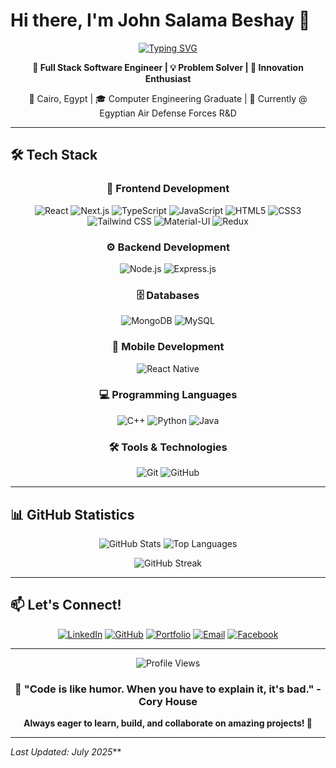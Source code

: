 # Hi there, I'm John Salama Beshay 👋

<p align="center">
<a href="https://git.io/typing-svg"><img src="https://readme-typing-svg.demolab.com?font=Fira+Code&duration=1500&pause=60&color=E60000&center=true&multiline=true&random=false&width=435&height=100&separator=%3C&lines=const+init+%3D+()+%3D%3E+start();%3CCompiling...%F0%9F%92%BB%3CHey+there%2C+I'm+John+Salama." alt="Typing SVG" />
</a>
</p>

<p align="center">
  <strong>🚀 Full Stack Software Engineer | 💡 Problem Solver | 🎯 Innovation Enthusiast</strong>
</p>

<p align="center">
  📍 Cairo, Egypt | 🎓 Computer Engineering Graduate | 💼 Currently @ Egyptian Air Defense Forces R&D
</p>

---

## 🛠️ Tech Stack

<div align="center">

### 🎨 Frontend Development
![React](https://img.shields.io/badge/React-20232A?style=for-the-badge&logo=react&logoColor=61DAFB)
![Next.js](https://img.shields.io/badge/Next.js-000000?style=for-the-badge&logo=next.js&logoColor=white)
![TypeScript](https://img.shields.io/badge/TypeScript-007ACC?style=for-the-badge&logo=typescript&logoColor=white)
![JavaScript](https://img.shields.io/badge/JavaScript-F7DF1E?style=for-the-badge&logo=javascript&logoColor=black)
![HTML5](https://img.shields.io/badge/HTML5-E34F26?style=for-the-badge&logo=html5&logoColor=white)
![CSS3](https://img.shields.io/badge/CSS3-1572B6?style=for-the-badge&logo=css3&logoColor=white)
![Tailwind CSS](https://img.shields.io/badge/Tailwind_CSS-38B2AC?style=for-the-badge&logo=tailwind-css&logoColor=white)
![Material-UI](https://img.shields.io/badge/Material--UI-0081CB?style=for-the-badge&logo=material-ui&logoColor=white)
![Redux](https://img.shields.io/badge/Redux-593D88?style=for-the-badge&logo=redux&logoColor=white)

### ⚙️ Backend Development
![Node.js](https://img.shields.io/badge/Node.js-43853D?style=for-the-badge&logo=node.js&logoColor=white)
![Express.js](https://img.shields.io/badge/Express.js-404D59?style=for-the-badge)

### 🗄️ Databases
![MongoDB](https://img.shields.io/badge/MongoDB-4EA94B?style=for-the-badge&logo=mongodb&logoColor=white)
![MySQL](https://img.shields.io/badge/MySQL-00000F?style=for-the-badge&logo=mysql&logoColor=white)

### 📱 Mobile Development
![React Native](https://img.shields.io/badge/React_Native-20232A?style=for-the-badge&logo=react&logoColor=61DAFB)

### 💻 Programming Languages
![C++](https://img.shields.io/badge/C++-00599C?style=for-the-badge&logo=c%2B%2B&logoColor=white)
![Python](https://img.shields.io/badge/Python-3776AB?style=for-the-badge&logo=python&logoColor=white)
![Java](https://img.shields.io/badge/Java-ED8B00?style=for-the-badge&logo=java&logoColor=white)

### 🛠️ Tools & Technologies
![Git](https://img.shields.io/badge/Git-F05032?style=for-the-badge&logo=git&logoColor=white)
![GitHub](https://img.shields.io/badge/GitHub-100000?style=for-the-badge&logo=github&logoColor=white)

</div>

---

## 📊 GitHub Statistics

<div align="center">
  <img src="https://github-readme-stats.vercel.app/api?username=John-Salama&show_icons=true&theme=radical&hide_border=true&bg_color=0D1117&title_color=E60000&icon_color=E60000" alt="GitHub Stats" />
  <img src="https://github-readme-stats.vercel.app/api/top-langs?username=John-Salama&exclude_repo=PPL_A_2022_10,PBP_Mini_Project&show_icons=true&locale=en&layout=compact&theme=radical&hide_border=true&bg_color=0D1117&title_color=E60000" alt="Top Languages" />
</div>

<div align="center">
  
![GitHub Streak](https://github-readme-streak-stats.herokuapp.com?user=john-salama&theme=youtube-dark)
</div>




---

## 📫 Let's Connect!

<div align="center">

[![LinkedIn](https://img.shields.io/badge/LinkedIn-%230077B5.svg?style=for-the-badge&logo=linkedin&logoColor=white)](https://www.linkedin.com/in/john-salama-beshay/)
[![GitHub](https://img.shields.io/badge/GitHub-%2312100E.svg?style=for-the-badge&logo=github&logoColor=white)](https://github.com/John-Salama)
[![Portfolio](https://img.shields.io/badge/Portfolio-%23000000.svg?style=for-the-badge&logo=firefox&logoColor=#FF7139)](https://john-portfolio-mu.vercel.app)
[![Email](https://img.shields.io/badge/Email-D14836?style=for-the-badge&logo=gmail&logoColor=white)](mailto:john.salama.beshay@gmail.com)
[![Facebook](https://img.shields.io/badge/Facebook-%231877F2.svg?style=for-the-badge&logo=Facebook&logoColor=white)](https://www.facebook.com/jon.salama.10/)

</div>

---

<div align="center">
  <img src="https://komarev.com/ghpvc/?username=John-Salama&style=for-the-badge&color=E60000" alt="Profile Views" />
</div>

<div align="center">
  <h3>💫 "Code is like humor. When you have to explain it, it's bad." - Cory House</h3>
  <p><strong>Always eager to learn, build, and collaborate on amazing projects! 🚀</strong></p>
</div>

---

*Last Updated: July 2025***
